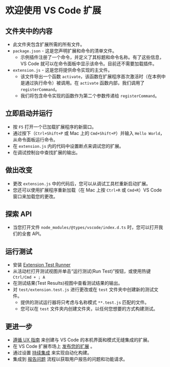 # 欢迎使用 VS Code 扩展

## 文件夹中的内容

* 此文件夹包含扩展所需的所有文件。
* `package.json` - 这是您声明扩展和命令的清单文件。
  * 示例插件注册了一个命令，并定义了其标题和命令名称。有了这些信息，VS Code 就可以在命令面板中显示该命令。目前还不需要加载插件。
* `extension.js` - 这是您将提供命令实现的主文件。
  * 该文件导出一个函数 `activate`，该函数在扩展程序首次激活时（在本例中是通过执行命令）被调用。在 `activate` 函数内部，我们调用了 `registerCommand`。 
  * 我们将包含命令实现的函数作为第二个参数传递给 `registerCommand`。

## 立即启动并运行

* 按 `F5` 打开一个已加载扩展程序的新窗口。
* 通过按下（`Ctrl+Shift+P` 或 Mac 上的 `Cmd+Shift+P`）并输入 `Hello World`，从命令面板运行命令。
* 在 `extension.js` 内的代码中设置断点来调试您的扩展。
* 在调试控制台中查找扩展的输出。

## 做出改变

* 更改 `extension.js` 中的代码后，您可以从调试工具栏重新启动扩展。
* 您还可以使用扩展程序重新加载（在 Mac 上按 `Ctrl+R` 或 `Cmd+R`）VS Code 窗口来加载您的更改。

## 探索 API

* 当您打开文件 `node_modules/@types/vscode/index.d.ts` 时，您可以打开我们的全套 API。

## 运行测试

* 安装 [Extension Test Runner](https://marketplace.visualstudio.com/items?itemName=ms-vscode.extension-test-runner)
* 从活动栏打开测试视图并单击“运行测试(Run Test)”按钮，或使用热键 `Ctrl/Cmd + ; A` 
* 在测试结果(Test Results)视图中查看测试结果的输出。
* 对 `test/extension.test.js` 进行更改或在 `test` 文件夹中创建新的测试文件。
  * 提供的测试运行器将只考虑与名称模式 `**.test.js` 匹配的文件。
  * 您可以在 `test` 文件夹内创建文件夹，以任何您想要的方式构建测试。

## 更进一步

 * [遵循 UX 指南](https://code.visualstudio.com/api/ux-guidelines/overview) 来创建与 VS Code 的本机界面和模式无缝集成的扩展。
 * 在 VS Code 扩展市场上 [发布您的扩展](https://code.visualstudio.com/api/working-with-extensions/publishing-extension) 。
 * 通过设置 [持续集成](https://code.visualstudio.com/api/working-with-extensions/continuous-integration) 来实现自动化构建。
 * 集成到 [报告问题](https://code.visualstudio.com/api/get-started/wrapping-up#issue-reporting) 流程以获取用户报告的问题和功能请求。
